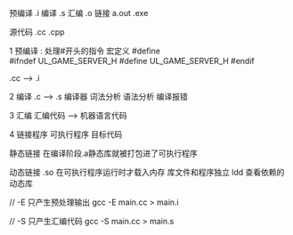 
预编译  .i
编译  .s 
汇编 .o 
链接 a.out .exe

源代码 .cc .cpp

1 预编译 : 处理#开头的指令 
宏定义 #define  
#ifndef UL_GAME_SERVER_H
#define UL_GAME_SERVER_H
#endif

.cc --> .i

2  编译  .c -->  .s
编译器 词法分析 语法分析
编译报错

3  汇编 
汇编代码 --> 机器语言代码 

4  链接程序
可执行程序  目标代码      

静态链接
在编译阶段.a静态库就被打包进了可执行程序

动态链接
.so 在可执行程序运行时才载入内存  库文件和程序独立 
ldd 查看依赖的动态库


// -E 只产生预处理输出 
gcc -E main.cc > main.i

// -S 只产生汇编代码
gcc -S  main.cc > main.s